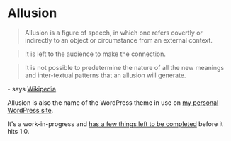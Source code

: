 # Allusion

> Allusion is a figure of speech, in which one refers covertly or indirectly to an object or circumstance from an external context.

> It is left to the audience to make the connection.

> It is not possible to predetermine the nature of all the new meanings and inter-textual patterns that an allusion will generate.

\- says [Wikipedia](https://en.wikipedia.org/wiki/Allusion)

Allusion is also the name of the WordPress theme in use on [my personal WordPress site](https://paultibbetts.uk).

It's a work-in-progress and [has a few things left to be completed](https://github.com/ptibbetts/allusion/issues/1) before it hits 1.0.
